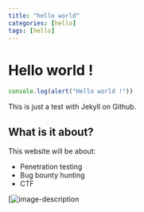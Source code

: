 ```yaml
---
title: "hello world"
categories: [hello]
tags: [hello]
---
```


# Hello world !

```javascript
console.log(alert("Hello world !"))
```

This is just a test with Jekyll on Github.

## What is it about? 

This website will be about:
* Penetration testing
* Bug bounty hunting
* CTF

[![image-description](https://s3.envato.com/files/a24711c0-9e45-4e99-a2b8-78a49b22565f/inline_image_preview.jpg)
